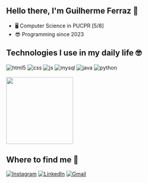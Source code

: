 ## Hello there, I'm Guilherme Ferraz 👋

- 🖥️ Computer Science in PUCPR [5/8]
- 😎 Programming since 2023

## Technologies I use in my daily life 🤓

<div style="display: inline_block">
  <img align="center" alt="html5" src="https://img.shields.io/badge/HTML5-E34F26?style=for-the-badge&logo=html5&logoColor=white" />
  <img align="center" alt="css" src="https://img.shields.io/badge/CSS3-1572B6?style=for-the-badge&logo=css3&logoColor=white" />
  <img align="center" alt="js" src="https://img.shields.io/badge/JavaScript-F7DF1E?style=for-the-badge&logo=javascript&logoColor=black" />
  <img align="center" alt="mysql" src="https://img.shields.io/badge/MySQL-00000F?style=for-the-badge&logo=mysql&logoColor=white" />
  <img align="center" alt="java" src="https://img.shields.io/badge/Java-ED8B00?style=for-the-badge&logo=openjdk&logoColor=white" />
  <img align="center" alt="python" src="https://img.shields.io/badge/Python-3776AB?style=for-the-badge&logo=python&logoColor=white" />
</div><br/>


<div>
  <a href="https://github.com/Guilhermeffda">
    <img height="180em" src="https://github-readme-stats.vercel.app/api/top-langs/?username=Guilhermeffda&layout=compact&theme=midnight-purple&hide=procfile&exclude_repo=repo-indesejado&nocache=1"/>
  </a>
</div>

## Where to find me 👀

[![Instagram](https://img.shields.io/badge/Instagram-E4405F?style=for-the-badge&logo=instagram&logoColor=white)](https://instagram.com/guif_ferraz)
[![LinkedIn](https://img.shields.io/badge/LinkedIn-0077B5?style=for-the-badge&logo=linkedin&logoColor=white)](https://linkedin.com/in/guilherme-ferraz-0b00702b5)
[![Gmail](https://img.shields.io/badge/Gmail-D14836?style=for-the-badge&logo=gmail&logoColor=white)](mailto:guilhermeffda@gmail.com)

